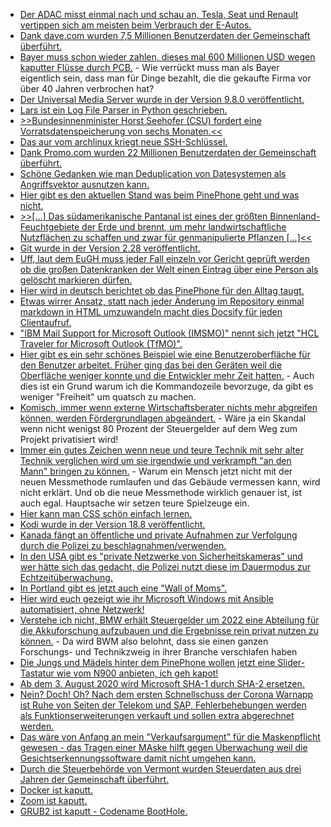 * [Der ADAC misst einmal nach und schau an, Tesla, Seat und Renault vertippen sich am meisten beim Verbrauch der E-Autos.](https://www.sonnenseite.com/de/mobilitaet/adac-bis-zu-25-prozent-ladeverluste-bei-e-autos.html)
* [Dank dave.com wurden 7,5 Millionen Benutzerdaten der Gemeinschaft überführt.](https://www.bleepingcomputer.com/news/security/dave-data-breach-affects-75-million-users-leaked-on-hacker-forum/)
* [Bayer muss schon wieder zahlen, dieses mal 600 Millionen USD wegen kaputter Flüsse durch PCB.](https://netzfrauen.org/2020/07/26/bayermonsanto-10/) - Wie verrückt muss man als Bayer eigentlich sein, dass man für Dinge bezahlt, die die gekaufte Firma vor über 40 Jahren verbrochen hat?
* [Der Universal Media Server wurde in der Version 9.8.0 veröffentlicht.](https://www.planet3dnow.de/cms/57063-universal-media-server-9-8-0/)
* [Lars ist ein Log File Parser in Python geschrieben.](https://opensource.com/article/20/7/python-lars)
* [>>Bundesinnenminister Horst Seehofer (CSU) fordert eine Vorratsdatenspeicherung von sechs Monaten.<<](https://www.golem.de/news/ueberwachung-seehofer-will-vorratsdatenspeicherung-massiv-ausbauen-2007-149890.html)
* [Das aur vom archlinux kriegt neue SSH-Schlüssel.](https://www.archlinux.org/news/aur-migration-new-ssh-hostkeys/)
* [Dank Promo.com wurden 22 Millionen Benutzerdaten der Gemeinschaft überführt.](https://www.bleepingcomputer.com/news/security/promocom-discloses-data-breach-after-22m-user-records-leaked-online/)
* [Schöne Gedanken wie man Deduplication von Datesystemen als Angriffsvektor ausnutzen kann.](https://mjg59.dreamwidth.org/55638.html)
* [Hier gibt es den aktuellen Stand was beim PinePhone geht und was nicht.](https://gitlab.com/ubports/community-ports/pinephone#what-works-what-doesnt)
* [>>[...] Das südamerikanische Pantanal ist eines der größten Binnenland-Feuchtgebiete der Erde und brennt, um mehr landwirtschaftliche Nutzflächen zu schaffen und zwar für genmanipulierte Pflanzen [...]<<](https://netzfrauen.org/2020/07/28/pantanal/)
* [Git wurde in der Version 2.28 veröffentlicht.](https://github.blog/2020-07-27-highlights-from-git-2-28/)
* [Uff, laut dem EuGH muss jeder Fall einzeln vor Gericht geprüft werden ob die großen Datenkranken der Welt einen Eintrag über eine Person als gelöscht markieren dürfen.](https://netzpolitik.org/2020/entscheidung-am-bundesgerichtshof-bgh-macht-recht-auf-vergessenwerden-abhaengig-vom-einzelfall/)
* [Hier wird in deutsch berichtet ob das PinePhone für den Alltag taugt.](https://netzpolitik.org/2020/freie-smartphones-ist-das-pinephone-alltagstauglich/)
* [Etwas wirrer Ansatz, statt nach jeder Änderung im Repository einmal markdown in HTML umzuwandeln macht dies Docsify für jeden Clientaufruf.](https://opensource.com/article/20/7/docsify-github-pages)
* ["IBM Mail Support for Microsoft Outlook (IMSMO)" nennt sich jetzt "HCL Traveler for Microsoft Outlook (TfMO)".](https://n-komm.de/hcl-traveler-for-microsoft-outlook-3-0-veroeffentlicht/)
* [Hier gibt es ein sehr schönes Beispiel wie eine Benutzeroberfläche für den Benutzer arbeitet. Früher ging das bei den Geräten weil die Oberfläche weniger konnte und die Entwickler mehr Zeit hatten.](https://utcc.utoronto.ca/~cks/space/blog/tech/MicrowaveGoodUIBehavior) - Auch dies ist ein Grund warum ich die Kommandozeile bevorzuge, da gibt es weniger "Freiheit" um quatsch zu machen.
* [Komisch, immer wenn externe Wirtschaftsberater nichts mehr abgreifen können, werden Fördergrundlagen abgeändert.](https://netzpolitik.org/2020/immer-noch-bleiben-viele-foerdermittel-liegen/) - Wäre ja ein Skandal wenn nicht wenigst 80 Prozent der Steuergelder auf dem Weg zum Projekt privatisiert wird!
* [Immer ein gutes Zeichen wenn neue und teure Technik mit sehr alter Technik verglichen wird um sie irgendwie und verkrampft "an den Mann" bringen zu können.](https://www.golem.de/news/boston-dynamics-roboterhunde-scannen-ein-werk-von-ford-2007-149913.html) - Warum ein Mensch jetzt nicht mit der neuen Messmethode rumlaufen und das Gebäude vermessen kann, wird nicht erklärt. Und ob die neue Messmethode wirklich genauer ist, ist auch egal. Hauptsache wir setzen teure Spielzeuge ein.
* [Hier kann man CSS schön einfach lernen.](http://intensivstation.ch/templates/)
* [Kodi wurde in der Version 18.8 veröffentlicht.](https://www.planet3dnow.de/cms/57216-kodi-v18-8-leia-media-center/)
* [Kanada fängt an öffentliche und private Aufnahmen zur Verfolgung durch die Polizei zu beschlagnahmen/verwenden.](https://netzpolitik.org/2020/pressefreiheit-us-gericht-zwingt-presse-zur-herausgabe-von-bildaufnahmen/)
* [In den USA gibt es "private Netzwerke von Sicherheitskameras" und wer hätte sich das gedacht, die Polizei nutzt diese im Dauermodus zur Echtzeitüberwachung.](https://netzpolitik.org/2020/san-francisco-polizei-ueberwachte-proteste-mit-privatem-kameranetzwerk/)
* [In Portland gibt es jetzt auch eine "Wall of Moms".](https://netzfrauen.org/2020/07/28/portland/)
* [Hier wird euch gezeigt wie ihr Microsoft Windows mit Ansible automatisiert, ohne Netzwerk!](https://4sysops.com/archives/automate-windows-without-network-connectivity-with-ansible/)
* [Verstehe ich nicht, BMW erhält Steuergelder um 2022 eine Abteilung für die Akkuforschung aufzubauen und die Ergebnisse rein privat nutzen zu können.](https://www.golem.de/news/staatliche-foerderung-bmw-erhaelt-60-millionen-euro-fuer-akkuforschung-2007-149953.html) - Da wird BWM also belohnt, dass sie einen ganzen Forschungs- und Technikzweig in ihrer Branche verschlafen haben
* [Die Jungs und Mädels hinter dem PinePhone wollen jetzt eine Slider-Tastatur wie vom N900 anbieten, ich geh kapot!](https://www.pine64.org/2020/07/29/invitation-to-play-along/)
* [Ab dem 3. August 2020 wird Microsoft SHA-1 durch SHA-2 ersetzen.](https://www.bleepingcomputer.com/news/microsoft/microsoft-to-remove-all-windows-downloads-signed-with-sha-1/)
* [Nein? Doch! Oh? Nach dem ersten Schnellschuss der Corona Warnapp ist Ruhe von Seiten der Telekom und SAP, Fehlerbehebungen werden als Funktionserweiterungen verkauft und sollen extra abgerechnet werden.](https://netzpolitik.org/2020/kommentar-die-corona-warn-app-hat-ein-kommunikationsproblem/)
* [Das wäre von Anfang an mein "Verkaufsargument" für die Maskenpflicht gewesen - das Tragen einer MAske hilft gegen Überwachung weil die Gesichtserkennungssoftware damit nicht umgehen kann.](https://netzpolitik.org/2020/studie-masken-schuetzen-nicht-nur-vor-corona-sondern-auch-gegen-ueberwachung/)
* [Durch die Steuerbehörde von Vermont wurden Steuerdaten aus drei Jahren der Gemeinschaft überführt.](https://www.bleepingcomputer.com/news/security/vermont-tax-department-exposed-3-years-worth-of-tax-return-info/)
* [Docker ist kaputt.](https://www.bleepingcomputer.com/news/security/sneaky-doki-linux-malware-infiltrates-docker-cloud-instances/)
* [Zoom ist kaputt.](https://www.bleepingcomputer.com/news/security/zoom-bug-allowed-attackers-to-crack-private-meeting-passwords/)
* [GRUB2 ist kaputt - Codename BootHole.](https://www.phoronix.com/scan.php?page=news_item&px=BootHole-GRUB2-Secure-Boot)
